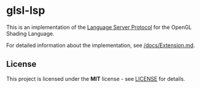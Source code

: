 # glsl-lsp
This is an implementation of the [Language Server Protocol](https://microsoft.github.io/language-server-protocol/specification) for the OpenGL Shading Language.

For detailed information about the implementation, see [/docs/Extension.md](/docs/Extension.md).

## License
This project is licensed under the **MIT** license - see [LICENSE](LICENSE) for details.
